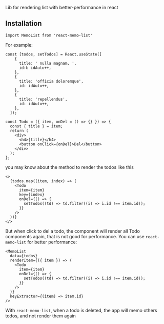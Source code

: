 Lib for rendering list with better-performance in react

## Installation

```
import MemoList from 'react-memo-list'
```

For example:

```
const [todos, setTodos] = React.useState([
    {
      title: ' nulla magnam. ',
      id:b idAuto++,
    },
    {
      title: 'officia doloremque',
      id: idAuto++,
    },
    {
      title: 'repellendus',
      id: idAuto++,
    },
  ]);
```

```
const Todo = ({ item, onDel = () => {} }) => {
  const { title } = item;
  return (
    <div>
      <h4>{title}</h4>
      <button onClick={onDel}>Del</button>
    </div>
  );
};
```

you may know about the method to render the todos like this

```
<>
  {todos.map((item, index) => (
    <Todo
      item={item}
      key={index}
      onDel={() => {
        setTodos((td) => td.filter((i) => i.id !== item.id));
      }}
    />
  ))}
</>
```

But when click to del a todo, the component will render all Todo components again, that is not good for performance. You can use `react-memo-list` for better performance:

```
<MemoList
  data={todos}
  renderItem={({ item }) => (
    <Todo
      item={item}
      onDel={() => {
        setTodos((td) => td.filter((i) => i.id !== item.id));
      }}
    />
  )}
  keyExtractor={(item) => item.id}
/>
```

With `react-memo-list`, when a todo is deleted, the app will memo others todos, and not render them again
